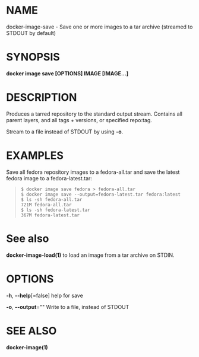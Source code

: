 # NAME

docker-image-save - Save one or more images to a tar archive (streamed to STDOUT by default)

# SYNOPSIS

**docker image save \[OPTIONS\] IMAGE \[IMAGE...\]**

# DESCRIPTION

Produces a tarred repository to the standard output stream. Contains all parent layers, and all tags + versions, or specified repo:tag.

Stream to a file instead of STDOUT by using **-o**.

# EXAMPLES

Save all fedora repository images to a fedora-all.tar and save the latest fedora image to a fedora-latest.tar:

>     $ docker image save fedora > fedora-all.tar
>     $ docker image save --output=fedora-latest.tar fedora:latest
>     $ ls -sh fedora-all.tar
>     721M fedora-all.tar
>     $ ls -sh fedora-latest.tar
>     367M fedora-latest.tar

# See also

**docker-image-load(1)** to load an image from a tar archive on STDIN.

# OPTIONS

**-h**, **--help**\[=false\] help for save

**-o**, **--output**="" Write to a file, instead of STDOUT

# SEE ALSO

**docker-image(1)**
